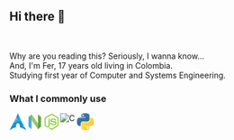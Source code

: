 ## Hi there 👋
<br>

Why are you reading this?  Seriously, I wanna know...<br>
And, I'm Fer, 17 years old living in Colombia.<br>
Studying first year of Computer and Systems Engineering.

### What I commonly use
<img align="left" alt="C" width="30px" src="https://github.com/afriguez/afriguez/blob/master/archlinux.png" style="max-width:100%;">
<img align="left" alt="C" width="30px" src="https://github.com/afriguez/afriguez/blob/master/neovim.png" style="max-width:100%;">
<img align="left" alt="C" width="30px" src="https://github.com/afriguez/afriguez/blob/master/nodejs.png" style="max-width:100%;">
<img align="left" alt="C" width="30px" src="https://github.com/afriguez/afriguez/blob/master/c++.png" style="max-width:100%;">
<img align="left" alt="C" width="30px" src="https://github.com/afriguez/afriguez/blob/master/python.png" style="max-width:100%;">
